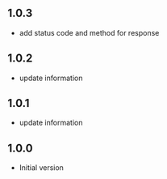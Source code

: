 ## 1.0.3
* add status code and method for response

## 1.0.2
* update information

## 1.0.1
* update information

## 1.0.0
* Initial version